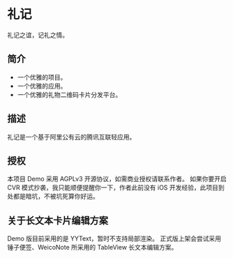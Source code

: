 # 礼记
礼记之谊，记礼之情。

## 简介
- 一个优雅的项目。
- 一个优雅的应用。
- 一个优雅的礼物二维码卡片分发平台。

## 描述
礼记是一个基于阿里公有云的腾讯互联轻应用。

## 授权
本项目 Demo 采用 AGPLv3 开源协议，如需商业授权请联系作者。
如果你要开启 CVR 模式抄袭，我只能顺便提醒你一下，作者此前没有 iOS 开发经验，此项目到处都是暗坑，不被坑死算你好运。

## 关于长文本卡片编辑方案
Demo 版目前采用的是 YYText，暂时不支持局部渲染。
正式版上架会尝试采用锤子便签、WeicoNote 所采用的 TableView 长文本编辑方案。
